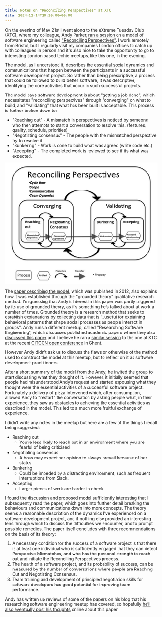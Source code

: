```yaml
---
title: Notes on "Reconciling Perspectives" at XTC
date: 2024-12-14T20:20:00+00:00
---
```


On the evening of May 21st I went along to the eXtreme Tuesday Club (XTC), where my colleague, Andy Parker, [ran a session](https://www.meetup.com/eXtreme-Tuesday-Club-XTC/events/ncwwmqyzhbcc/) on a model of software engineering called ["Reconciling Perspectives"](http://www.sxf.uevora.pt/wp-content/uploads/2013/03/Adolph_20121.pdf). I work remotely from Bristol, but I regularly visit my companies London offices to catch up with colleagues in person and it's also nice to take the opportunity to go to interesting London based techie meetups, like this one, in the evening.

The model, as I understood it, describes the essential social dynamics and communications that happen between the participants in a successful software development project. So rather than being prescriptive, a process that could be followed to build better software, it was descriptive, identifying the core activities that occur in such successful projects.

The model says software development is about "getting a job done", which necessitates "reconciling perspectives" through "converging" on what to build, and "validating" that what has been built is acceptable. This process is further broken down to:

  * "Reaching out" - A mismatch in perspectives is noticed by someone who then attempts to start a conversation to resolve this. (features, quality, schedule, priorities)
  * "Negotiating consensus" - The people with the mismatched perspective try to resolve it
  * "Bunkering" - Work is done to build what was agreed (write code etc.)
  * "Accepting" - The completed work is reviewed to see if its what was expected.

![diagram](reconciling_perspectives_at_xtc/reconciling_perspectives.png)

The [paper describing the model](http://www.sxf.uevora.pt/wp-content/uploads/2013/03/Adolph_20121.pdf), which was published in 2012, also explains how it was established through the "grounded theory" qualitative research method. I’m guessing that Andy’s interest in this paper was partly triggered by its use of grounded theory, as it’s something he’s talked about at work a number of times. Grounded theory is a research method that seeks to establish explanations by collecting data that is "..useful for explaining behavioral patterns that shape social processes as people interact in groups". Andy runs a different meetup, called "Researching Software Engineering", which discusses published academic papers where they also [discussed this paper](https://www.meetup.com/Researching-Software-Engineering/events/259704281/) and I believe he ran a [similar session](https://twitter.com/Jtf/status/1129679775281418240) to the one at XTC at the recent [CITCON open conference](http://www.citconf.com/ghent2019/) in Ghent.

However Andy didn’t ask us to discuss the flaws or otherwise of the method used to construct the model at this meetup, but to reflect on it as software development practitioners.

After a short summary of the model from the Andy, he invited the group to start discussing what they thought of it. However, it initially seemed that people had misunderstood Andy’s request and started espousing what they thought were the essential activities of a successful software project. Fortunately a delivery of pizza intervened which, after consumption, allowed Andy to "restart" the conversation by asking people what, in their experience, they saw as obstacles to achieving the essential activities as described in the model. This led to a much more fruitful exchange of experience.

I didn’t write any notes in the meetup but here are a few of the things I recall being suggested:

  * Reaching out
    * You’re less likely to reach out in an environment where you are fearful of being criticised
  * Negotiating consensus
    * A boss may expect her opinion to always prevail because of her status
  * Bunkering
    * Could be impeded by a distracting environment, such as frequent interruptions from Slack.
  * Accepting
    * Larger pieces of work are harder to check

I found the discussion and proposed model sufficiently interesting that I subsequently read the paper, which goes into further detail breaking the behaviours and communications down into more concepts. The theory seems a reasonable description of the dynamics I’ve experienced on a software development project, and if nothing else provided an interesting lens through which to discuss the difficulties we encounter, and to prompt possible remedies. The paper itself concludes with three recommendations on the basis of its theory:

  1. A necessary condition for the success of a software project is that there is at least one individual who is sufficiently engaged that they can detect Perspective Mismatches, and who has the personal strength to reach out and initiate the Reconciling Perspectives process.
  1. The health of a software project, and its probability of success, can be measured by the number of conversations where people are Reaching Out and Negotiating Consensus.
  1. Team training and development of principled negotiation skills for software developers has good potential for improving team performance.

Andy has written up reviews of some of the papers on [his blog](https://softwarelifecycle.wordpress.com/) that his researching software engineering meetup has covered, so hopefully [he’ll also eventually post his thoughts](https://twitter.com/aparker42/status/1124599182231261184) online about this paper.
